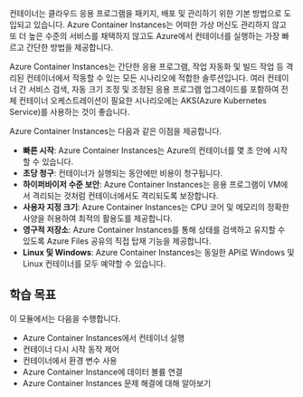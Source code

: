 컨테이너는 클라우드 응용 프로그램을 패키지, 배포 및 관리하기 위한 기본 방법으로 도입되고 있습니다. Azure Container Instances는 어떠한 가상 머신도 관리하지 않고 또 더 높은 수준의 서비스를 채택하지 않고도 Azure에서 컨테이너를 실행하는 가장 빠르고 간단한 방법을 제공합니다.

Azure Container Instances는 간단한 응용 프로그램, 작업 자동화 및 빌드 작업 등 격리된 컨테이너에서 작동할 수 있는 모든 시나리오에 적합한 솔루션입니다. 여러 컨테이너 간 서비스 검색, 자동 크기 조정 및 조정된 응용 프로그램 업그레이드를 포함하여 전체 컨테이너 오케스트레이션이 필요한 시나리오에는 AKS(Azure Kubernetes Service)를 사용하는 것이 좋습니다.

Azure Container Instances는 다음과 같은 이점을 제공합니다.

- **빠른 시작**: Azure Container Instances는 Azure의 컨테이너를 몇 초 안에 시작할 수 있습니다.
- **초당 청구**: 컨테이너가 실행되는 동안에만 비용이 청구됩니다.
- **하이퍼바이저 수준 보안**: Azure Container Instances는 응용 프로그램이 VM에서 격리되는 것처럼 컨테이너에서도 격리되도록 보장합니다.
- **사용자 지정 크기**: Azure Container Instances는 CPU 코어 및 메모리의 정확한 사양을 허용하여 최적의 활용도를 제공합니다.
- **영구적 저장소**: Azure Container Instances를 통해 상태를 검색하고 유지할 수 있도록 Azure Files 공유의 직접 탑재 기능을 제공합니다.
- **Linux 및 Windows**: Azure Container Instances는 동일한 API로 Windows 및 Linux 컨테이너를 모두 예약할 수 있습니다.

## <a name="learning-objectives"></a>학습 목표  

이 모듈에서는 다음을 수행합니다.

- Azure Container Instances에서 컨테이너 실행
- 컨테이너 다시 시작 동작 제어
- 컨테이너에서 환경 변수 사용
- Azure Container Instance에 데이터 볼륨 연결
- Azure Container Instances 문제 해결에 대해 알아보기
